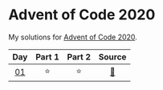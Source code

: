 # Advent of Code 2020

My solutions for [Advent of Code 2020](https://adventofcode.com/2020/). 


| Day | Part 1 | Part 2 | Source |
|:---:|:------:|:------:|:------:|
|  [01](https://adventofcode.com/2020/day/1) | :star: | :star: | [:page_facing_up:]()

